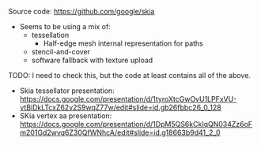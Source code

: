 
Source code: https://github.com/google/skia

* Seems to be using a mix of:
  * tessellation
    * Half-edge mesh internal representation for paths
  * stencil-and-cover
  * software fallback with texture upload

TODO: I need to check this, but the code at least contains all of the above.

* Skia tessellator presentation: https://docs.google.com/presentation/d/1tyroXtcGwOvU1LPFxVU-vtBiDkLTcxZ62v2S9wqZ77w/edit#slide=id.gb26fbbc26_0_128
* SKia vertex aa presentation: https://docs.google.com/presentation/d/1DpM5QS6kCkIqQN034Zz6oFm201Gd2wvq6Z30QfWNhcA/edit#slide=id.g18663b9d41_2_0

